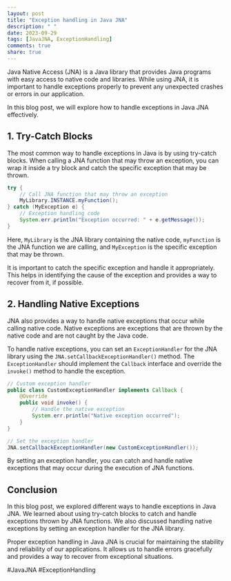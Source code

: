 ```yaml
---
layout: post
title: "Exception handling in Java JNA"
description: " "
date: 2023-09-29
tags: [JavaJNA, ExceptionHandling]
comments: true
share: true
---
```


Java Native Access (JNA) is a Java library that provides Java programs with easy access to native code and libraries. While using JNA, it is important to handle exceptions properly to prevent any unexpected crashes or errors in our application.

In this blog post, we will explore how to handle exceptions in Java JNA effectively.

## 1. Try-Catch Blocks

The most common way to handle exceptions in Java is by using try-catch blocks. When calling a JNA function that may throw an exception, you can wrap it inside a try block and catch the specific exception that may be thrown.

```java
try {
    // Call JNA function that may throw an exception
    MyLibrary.INSTANCE.myFunction();
} catch (MyException e) {
    // Exception handling code
    System.err.println("Exception occurred: " + e.getMessage());
}
```

Here, `MyLibrary` is the JNA library containing the native code, `myFunction` is the JNA function we are calling, and `MyException` is the specific exception that may be thrown.

It is important to catch the specific exception and handle it appropriately. This helps in identifying the cause of the exception and provides a way to recover from it, if possible.

## 2. Handling Native Exceptions

JNA also provides a way to handle native exceptions that occur while calling native code. Native exceptions are exceptions that are thrown by the native code and are not caught by the Java code.

To handle native exceptions, you can set an `ExceptionHandler` for the JNA library using the `JNA.setCallbackExceptionHandler()` method. The `ExceptionHandler` should implement the `Callback` interface and override the `invoke()` method to handle the exception.

```java
// Custom exception handler
public class CustomExceptionHandler implements Callback {
    @Override
    public void invoke() {
        // Handle the native exception
        System.err.println("Native exception occurred");
    }
}

// Set the exception handler
JNA.setCallbackExceptionHandler(new CustomExceptionHandler());
```

By setting an exception handler, you can catch and handle native exceptions that may occur during the execution of JNA functions.

## Conclusion

In this blog post, we explored different ways to handle exceptions in Java JNA. We learned about using try-catch blocks to catch and handle exceptions thrown by JNA functions. We also discussed handling native exceptions by setting an exception handler for the JNA library.

Proper exception handling in Java JNA is crucial for maintaining the stability and reliability of our applications. It allows us to handle errors gracefully and provides a way to recover from exceptional situations.

#JavaJNA #ExceptionHandling